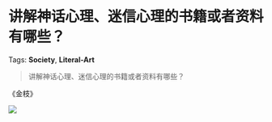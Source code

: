 # 讲解神话心理、迷信心理的书籍或者资料有哪些？

Tags: **Society**, **Literal-Art**

> 讲解神话心理、迷信心理的书籍或者资料有哪些？

《金枝》

![](https://pic2.zhimg.com/50/v2-5e85717332414e414ec9e2b9b14a7f83_hd.jpg?source=1940ef5c)

